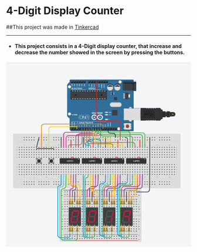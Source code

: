 # 4-Digit Display Counter
##This project was made in [Tinkercad](https://www.tinkercad.com/things/gbmwmNch8xx-display-counter)

---

- #### This project consists in a 4-Digit display counter, that increase and decrease the number showed in the screen by pressing the buttons.

![](img/schematic.png)